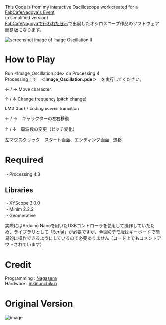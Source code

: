 This Code is from my interactive Oscilloscope work created for a [FabCafeNagoya's Event](https://www.instagram.com/p/C3R3qTwPpvE/?utm_source=ig_web_copy_link&igsh=MzRlODBiNWFlZA==)
<br>
(a simplified version)
<br>
[FabCafeNagoyaで行われた展示](https://www.instagram.com/p/C3R3qTwPpvE/?utm_source=ig_web_copy_link&igsh=MzRlODBiNWFlZA==)で出展したオシロスコープ作品のソフトウェア簡易版になります。

![screenshot image of Image Oscillation II](https://github.com/na-gasena/Image_Oscillation-II--Daisy-Bell-2024-/assets/102959583/fdd612d1-8294-4dbe-8567-ae87aeeb788d)



# **How to Play**
Run  <Image_Oscillation.pde>  on Processing 4
<br>
Processing上で　＜**Image_Oscillation.pde**＞　を実行してください。

← / → Move character

↑ / ↓ Change frequency (pitch change)

LMB Start / Ending screen transition

← / →　キャラクターの左右移動

↑ / ↓　周波数の変更（ピッチ変化）

左マウスクリック　スタート画面、エンディング画面　遷移



# **Required**
・Processing 4.3


## **Libraries**
・XYScope 3.0.0
<br>
・Minim 2.2.2
<br>
・Geomerative
<br>

実際にはArduino Nanoを用いたUSBコントローラを使用して操作していたため、ライブラリとして「Serial」が必要ですが、今回のデモ版はキーボードで簡易的に操作できるようにしているので必要ありません（コード上でもコメントアウトされています）



# **Credit**
Programming : [Nagasena](https://twitter.com/due9102)
<br>
Hardware : [inkinunchikun](https://www.instagram.com/rin.rin369?utm_source=ig_web_button_share_sheet&igsh=ZDNlZDc0MzIxNw==)


# Original Version
![image](https://github.com/na-gasena/Image_Oscillation-II--Daisy-Bell-2024-/assets/102959583/2dfcf422-87d5-40f9-b4d2-b27202fe49cc)


